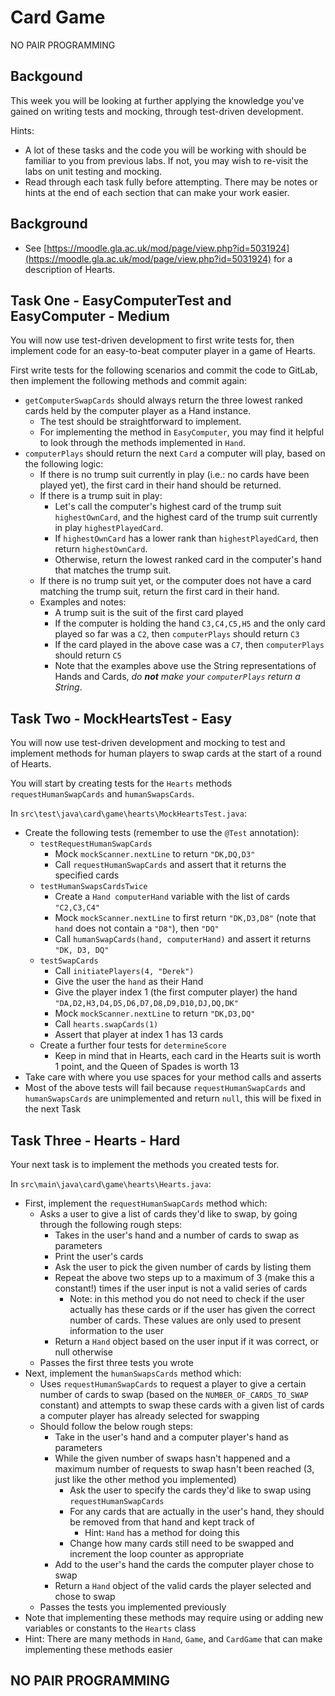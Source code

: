 # Card Game
NO PAIR PROGRAMMING
## Backgound

This week you will be looking at further applying the knowledge you've gained on writing tests and mocking, through test-driven development.

Hints:
* A lot of these tasks and the code you will be working with should be familiar to you from previous labs. If not, you may wish to re-visit the labs on unit testing and mocking.
* Read through each task fully before attempting. There may be notes or hints at the end of each section that can make your work easier.

## Background
* See [https://moodle.gla.ac.uk/mod/page/view.php?id=5031924](https://moodle.gla.ac.uk/mod/page/view.php?id=5031924) for a description of Hearts.

## Task One - EasyComputerTest and EasyComputer - Medium
You will now use test-driven development to first write tests for, then implement code for an easy-to-beat computer player in a game of Hearts.

First write tests for the following scenarios and commit the code to GitLab, then implement the following methods and commit again:
* `getComputerSwapCards` should always return the three lowest ranked cards held by the computer player as a Hand instance.
    * The test should be straightforward to implement.
    * For implementing the method in `EasyComputer`, you may find it helpful to look through the methods implemented in `Hand`.
* `computerPlays` should return the next `Card` a computer will play, based on the following logic:
    * If there is no trump suit currently in play (i.e.: no cards have been played yet), the first card in their hand should be returned.
    * If there is a trump suit in play:
        * Let's call the computer's highest card of the trump suit `highestOwnCard`, and the highest card of the trump suit currently in play `highestPlayedCard`.
        * If `highestOwnCard` has a lower rank than `highestPlayedCard`, then return `highestOwnCard`.
        * Otherwise, return the lowest ranked card in the computer's hand that matches the trump suit.
    * If there is no trump suit yet, or the computer does not have a card matching the trump suit, return the first card in their hand.
    * Examples and notes:
        * A trump suit is the suit of the first card played 
        * If the computer is holding the hand `C3,C4,C5,H5` and the only card played so far was a `C2`, then `computerPlays` should return `C3`
        * If the card played in the above case was a `C7`, then `computerPlays` should return `C5`
        * Note that the examples above use the String representations of Hands and Cards, *do **not** make your `computerPlays` return a String*.

## Task Two - MockHeartsTest - Easy
You will now use test-driven development and mocking to test and implement methods for human players to swap cards at the start of a round of Hearts.

You will start by creating tests for the `Hearts` methods `requestHumanSwapCards` and `humanSwapsCards`.

In `src\test\java\card\game\hearts\MockHeartsTest.java`:
* Create the following tests (remember to use the `@Test` annotation):
    * `testRequestHumanSwapCards`
        * Mock `mockScanner.nextLine` to return `"DK,DQ,D3"`
        * Call `requestHumanSwapCards` and assert that it returns the specified cards
    * `testHumanSwapsCardsTwice`
        * Create a `Hand computerHand` variable with the list of cards `"C2,C3,C4"`
        * Mock `mockScanner.nextLine` to first return `"DK,D3,D8"` (note that `hand` does not contain a `"D8"`), then `"DQ"`
        * Call `humanSwapCards(hand, computerHand)` and assert it returns `"DK, D3, DQ"`
    * `testSwapCards`
        * Call `initiatePlayers(4, "Derek")`
        * Give the user the `hand` as their Hand
        * Give the player index 1 (the first computer player) the hand `"DA,D2,H3,D4,D5,D6,D7,D8,D9,D10,DJ,DQ,DK"`
        * Mock `mockScanner.nextLine` to return `"DK,D3,DQ"`
        * Call `hearts.swapCards(1)`
        * Assert that player at index 1 has 13 cards
    * Create a further four tests for `determineScore`
        * Keep in mind that in Hearts, each card in the Hearts suit is worth 1 point, and the Queen of Spades is worth 13
* Take care with where you use spaces for your method calls and asserts
* Most of the above tests will fail because `requestHumanSwapCards` and `humanSwapsCards` are unimplemented and return `null`, this will be fixed in the next Task

## Task Three - Hearts - Hard
Your next task is to implement the methods you created tests for.

In `src\main\java\card\game\hearts\Hearts.java`:
* First, implement the `requestHumanSwapCards` method which:
    * Asks a user to give a list of cards they'd like to swap, by going through the following rough steps:
        * Takes in the user's hand and a number of cards to swap as parameters
        * Print the user's cards
        * Ask the user to pick the given number of cards by listing them
        * Repeat the above two steps up to a maximum of 3 (make this a constant!) times if the user input is not a valid series of cards
            * Note: in this method you do not need to check if the user actually has these cards or if the user has given the correct number of cards. These values are only used to present information to the user
        * Return a `Hand` object based on the user input if it was correct, or null otherwise
    * Passes the first three tests you wrote
* Next, implement the `humanSwapsCards` method which:
    * Uses `requestHumanSwapCards` to request a player to give a certain number of cards to swap (based on the `NUMBER_OF_CARDS_TO_SWAP` constant) and attempts to swap these cards with a given list of cards a computer player has already selected for swapping
    * Should follow the below rough steps:
        * Take in the user's hand and a computer player's hand as parameters
        * While the given number of swaps hasn't happened and a maximum number of requests to swap hasn't been reached (3, just like the other method you implemented)
            * Ask the user to specify the cards they'd like to swap using `requestHumanSwapCards`
            * For any cards that are actually in the user's hand, they should be removed from that hand and kept track of
                * Hint: `Hand` has a method for doing this
            * Change how many cards still need to be swapped and increment the loop counter as appropriate
        * Add to the user's hand the cards the computer player chose to swap
        * Return a `Hand` object of the valid cards the player selected and chose to swap
    * Passes the tests you implemented previously
* Note that implementing these methods may require using or adding new variables or constants to the `Hearts` class
* Hint: There are many methods in `Hand`, `Game`, and `CardGame` that can make implementing these methods easier

## NO PAIR PROGRAMMING

